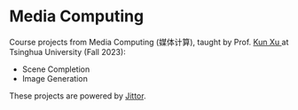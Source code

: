 # Media Computing

Course projects from Media Computing (媒体计算), taught by Prof. [Kun Xu ](https://cg.cs.tsinghua.edu.cn/people/~kun/)at Tsinghua University (Fall 2023):

+ Scene Completion
+ Image Generation

These projects are powered by [Jittor](https://cg.cs.tsinghua.edu.cn/jittor/).

